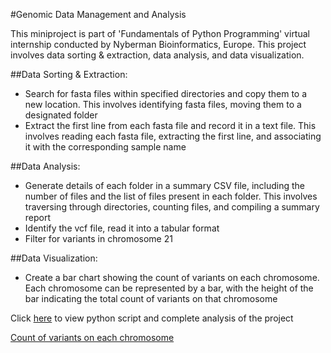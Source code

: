 #Genomic Data Management and Analysis

This miniproject is part of 'Fundamentals of Python Programming' virtual internship conducted by Nyberman Bioinformatics, Europe. This project involves data sorting & extraction, data analysis, and data visualization.

##Data Sorting & Extraction:
- Search for fasta files within specified directories and copy them to a new location. This involves identifying fasta files, moving them to a designated folder
- Extract the first line from each fasta file and record it in a text file. This involves reading each fasta file, extracting the first line, and associating it with the corresponding sample name

##Data Analysis:
- Generate details of each folder in a summary CSV file, including the number of files and the list of files present in each folder. This involves traversing through directories, counting files, and compiling a summary report
- Identify the vcf file, read it into a tabular format
- Filter for variants in chromosome 21

##Data Visualization:
- Create a bar chart showing the count of variants on each chromosome. Each chromosome can be represented by a bar, with the height of the bar indicating the total count of variants on that chromosome

Click [here](https://github.com/vaishnavipaithane/Genomic-Data-and-Management-Analysis/blob/master/Genomic%20data%20and%20management%20analysis.py) to view python script and complete analysis of the project

[Count of variants on each chromosome](https://github.com/vaishnavipaithane/Genomic-Data-and-Management-Analysis/blob/master/Count%20of%20variants%20on%20each%20chromosome.png)
